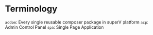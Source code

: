 #  Terminology

`addon`: Every single reusable composer package in superV platform 
`acp`: Admin Control Panel
`spa`: Single Page Application
